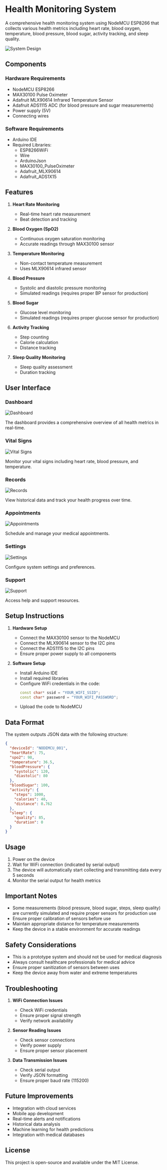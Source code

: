 # Health Monitoring System

A comprehensive health monitoring system using NodeMCU ESP8266 that collects various health metrics including heart rate, blood oxygen, temperature, blood pressure, blood sugar, activity tracking, and sleep quality.

![System Design](Public/Design.jpeg)


## Components

### Hardware Requirements
- NodeMCU ESP8266
- MAX30100 Pulse Oximeter
- Adafruit MLX90614 Infrared Temperature Sensor
- Adafruit ADS1115 ADC (for blood pressure and sugar measurements)
- Power supply (5V)
- Connecting wires

### Software Requirements
- Arduino IDE
- Required Libraries:
  - ESP8266WiFi
  - Wire
  - ArduinoJson
  - MAX30100_PulseOximeter
  - Adafruit_MLX90614
  - Adafruit_ADS1X15

## Features

1. **Heart Rate Monitoring**
   - Real-time heart rate measurement
   - Beat detection and tracking

2. **Blood Oxygen (SpO2)**
   - Continuous oxygen saturation monitoring
   - Accurate readings through MAX30100 sensor

3. **Temperature Monitoring**
   - Non-contact temperature measurement
   - Uses MLX90614 infrared sensor

4. **Blood Pressure**
   - Systolic and diastolic pressure monitoring
   - Simulated readings (requires proper BP sensor for production)

5. **Blood Sugar**
   - Glucose level monitoring
   - Simulated readings (requires proper glucose sensor for production)

6. **Activity Tracking**
   - Step counting
   - Calorie calculation
   - Distance tracking

7. **Sleep Quality Monitoring**
   - Sleep quality assessment
   - Duration tracking

## User Interface

### Dashboard
![Dashboard](Public/Dashboard.jpeg)

The dashboard provides a comprehensive overview of all health metrics in real-time.

### Vital Signs
![Vital Signs](Public/Vital.jpeg)

Monitor your vital signs including heart rate, blood pressure, and temperature.

### Records
![Records](Public/Records.jpeg)

View historical data and track your health progress over time.

### Appointments
![Appointments](Public/Appointments.jpeg)

Schedule and manage your medical appointments.

### Settings
![Settings](Public/Settings.jpeg)

Configure system settings and preferences.

### Support
![Support](Public/Support.jpeg)

Access help and support resources.

## Setup Instructions

1. **Hardware Setup**
   - Connect the MAX30100 sensor to the NodeMCU
   - Connect the MLX90614 sensor to the I2C pins
   - Connect the ADS1115 to the I2C pins
   - Ensure proper power supply to all components

2. **Software Setup**
   - Install Arduino IDE
   - Install required libraries
   - Configure WiFi credentials in the code:
     ```cpp
     const char* ssid = "YOUR_WIFI_SSID";
     const char* password = "YOUR_WIFI_PASSWORD";
     ```
   - Upload the code to NodeMCU

## Data Format

The system outputs JSON data with the following structure:

```json
{
  "deviceId": "NODEMCU_001",
  "heartRate": 75,
  "spo2": 98,
  "temperature": 36.5,
  "bloodPressure": {
    "systolic": 120,
    "diastolic": 80
  },
  "bloodSugar": 100,
  "activity": {
    "steps": 1000,
    "calories": 40,
    "distance": 0.762
  },
  "sleep": {
    "quality": 85,
    "duration": 0
  }
}
```

## Usage

1. Power on the device
2. Wait for WiFi connection (indicated by serial output)
3. The device will automatically start collecting and transmitting data every 5 seconds
4. Monitor the serial output for health metrics

## Important Notes

- Some measurements (blood pressure, blood sugar, steps, sleep quality) are currently simulated and require proper sensors for production use
- Ensure proper calibration of sensors before use
- Maintain appropriate distance for temperature measurements
- Keep the device in a stable environment for accurate readings

## Safety Considerations

- This is a prototype system and should not be used for medical diagnosis
- Always consult healthcare professionals for medical advice
- Ensure proper sanitization of sensors between uses
- Keep the device away from water and extreme temperatures

## Troubleshooting

1. **WiFi Connection Issues**
   - Check WiFi credentials
   - Ensure proper signal strength
   - Verify network availability

2. **Sensor Reading Issues**
   - Check sensor connections
   - Verify power supply
   - Ensure proper sensor placement

3. **Data Transmission Issues**
   - Check serial output
   - Verify JSON formatting
   - Ensure proper baud rate (115200)

## Future Improvements

- Integration with cloud services
- Mobile app development
- Real-time alerts and notifications
- Historical data analysis
- Machine learning for health predictions
- Integration with medical databases

## License

This project is open-source and available under the MIT License.

